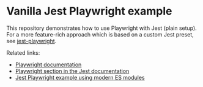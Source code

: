 # Vanilla Jest Playwright example

This repository demonstrates how to use Playwright with Jest (plain setup). For a more feature-rich approach which is based on a custom Jest preset, see [jest-playwright](https://github.com/playwright-community/jest-playwright).

Related links:

- [Playwright documentation](https://playwright.dev)
- [Playwright section in the Jest documentation](https://jestjs.io/docs/playwright)
- [Jest Playwright example using modern ES modules](https://github.com/mxschmitt/jest-playwright-example-esm)
